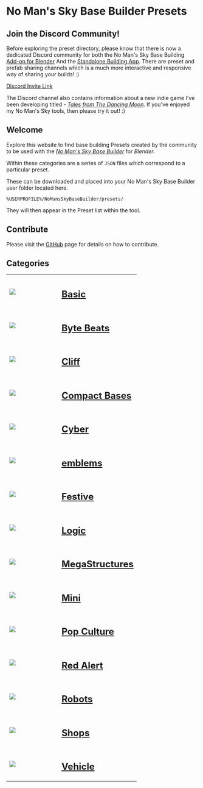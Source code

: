 # No Man's Sky Base Builder Presets  



## Join the Discord Community!

Before exploring the preset directory, please know that there is now a dedicated Discord community for both the No Man's Sky Base Building [Add-on for Blender](https://www.nexusmods.com/nomanssky/mods/984) And the [Standalone Building App](https://www.nexusmods.com/nomanssky/mods/2598). There are preset and prefab sharing channels which is a much more interactive and responsive way of sharing your builds! :)

[Discord Invite Link](https://discord.gg/Mmz3rpq4Px)

The Discord channel also contains information about a new indie game I've been developing titled - [_Tales from The Dancing Moon_](https://store.steampowered.com/app/1782420/Tales_from_The_Dancing_Moon/). If you've enjoyed my No Man's Sky tools, then please try it out! :)

## Welcome

Explore this website to find base building Presets created by the community
to be used with the _[No Man's Sky Base Builder](https://www.nexusmods.com/nomanssky/mods/984)_ for _Blender_.

Within these categories are a series of `JSON` files which correspond to a
particular preset.

These can be downloaded and placed into your No Man's Sky Base Builder user
folder located here.

```
%USERPROFILE%/NoMansSkyBaseBuilder/presets/
```

They will then appear in the Preset list within the tool.

## Contribute

Please visit the [GitHub](https://github.com/djmonkeyuk/nms-base-builder-presets) page for details on how to contribute.


## Categories  

<table cellpadding="10">
        <tbody><tr>
            <td width="40%"><a href="https://djmonkeyuk.github.io/nms-base-builder-presets/Basic"><img src="https://raw.githubusercontent.com/djmonkeyuk/nms-base-builder-presets/master\images\Basic\Voldrang_BasicMetalAndGlassFloorSphere.jpg"></a></td>
            <td valign="top" width="60%"><h2><a href="https://djmonkeyuk.github.io/nms-base-builder-presets/Basic">Basic</a></h2></td>
        </tr><tr>
            <td width="40%"><a href="https://djmonkeyuk.github.io/nms-base-builder-presets/Byte%20Beats"><img src="https://raw.githubusercontent.com/djmonkeyuk/nms-base-builder-presets/master\images\missing_thumbnail.jpg"></a></td>
            <td valign="top" width="60%"><h2><a href="https://djmonkeyuk.github.io/nms-base-builder-presets/Byte%20Beats">Byte Beats</a></h2></td>
        </tr><tr>
            <td width="40%"><a href="https://djmonkeyuk.github.io/nms-base-builder-presets/Cliff"><img src="https://raw.githubusercontent.com/djmonkeyuk/nms-base-builder-presets/master\images\Cliff\djmonkey_Building.jpg"></a></td>
            <td valign="top" width="60%"><h2><a href="https://djmonkeyuk.github.io/nms-base-builder-presets/Cliff">Cliff</a></h2></td>
        </tr><tr>
            <td width="40%"><a href="https://djmonkeyuk.github.io/nms-base-builder-presets/Compact%20Bases"><img src="https://raw.githubusercontent.com/djmonkeyuk/nms-base-builder-presets/master\images\Compact Bases\Kattiko_Bizarrotech Frogbase.jpg"></a></td>
            <td valign="top" width="60%"><h2><a href="https://djmonkeyuk.github.io/nms-base-builder-presets/Compact%20Bases">Compact Bases</a></h2></td>
        </tr><tr>
            <td width="40%"><a href="https://djmonkeyuk.github.io/nms-base-builder-presets/Cyber"><img src="https://raw.githubusercontent.com/djmonkeyuk/nms-base-builder-presets/master\images\Cyber\djmonkey_ATM.jpg"></a></td>
            <td valign="top" width="60%"><h2><a href="https://djmonkeyuk.github.io/nms-base-builder-presets/Cyber">Cyber</a></h2></td>
        </tr><tr>
            <td width="40%"><a href="https://djmonkeyuk.github.io/nms-base-builder-presets/emblems"><img src="https://raw.githubusercontent.com/djmonkeyuk/nms-base-builder-presets/master\images\emblems\Kattiko_Logo AGT.jpg"></a></td>
            <td valign="top" width="60%"><h2><a href="https://djmonkeyuk.github.io/nms-base-builder-presets/emblems">emblems</a></h2></td>
        </tr><tr>
            <td width="40%"><a href="https://djmonkeyuk.github.io/nms-base-builder-presets/Festive"><img src="https://raw.githubusercontent.com/djmonkeyuk/nms-base-builder-presets/master\images\Festive\Kattiko_Xmas tree.jpg"></a></td>
            <td valign="top" width="60%"><h2><a href="https://djmonkeyuk.github.io/nms-base-builder-presets/Festive">Festive</a></h2></td>
        </tr><tr>
            <td width="40%"><a href="https://djmonkeyuk.github.io/nms-base-builder-presets/Logic"><img src="https://raw.githubusercontent.com/djmonkeyuk/nms-base-builder-presets/master\images\Logic\Rai_MDoorProximity.jpg"></a></td>
            <td valign="top" width="60%"><h2><a href="https://djmonkeyuk.github.io/nms-base-builder-presets/Logic">Logic</a></h2></td>
        </tr><tr>
            <td width="40%"><a href="https://djmonkeyuk.github.io/nms-base-builder-presets/MegaStructures"><img src="https://raw.githubusercontent.com/djmonkeyuk/nms-base-builder-presets/master\images\MegaStructures\Voldrang_The-Golden-Throne.jpg"></a></td>
            <td valign="top" width="60%"><h2><a href="https://djmonkeyuk.github.io/nms-base-builder-presets/MegaStructures">MegaStructures</a></h2></td>
        </tr><tr>
            <td width="40%"><a href="https://djmonkeyuk.github.io/nms-base-builder-presets/Mini"><img src="https://raw.githubusercontent.com/djmonkeyuk/nms-base-builder-presets/master\images\Mini\Voldrang_GlassCoffeeDecanter.jpg"></a></td>
            <td valign="top" width="60%"><h2><a href="https://djmonkeyuk.github.io/nms-base-builder-presets/Mini">Mini</a></h2></td>
        </tr><tr>
            <td width="40%"><a href="https://djmonkeyuk.github.io/nms-base-builder-presets/Pop%20Culture"><img src="https://raw.githubusercontent.com/djmonkeyuk/nms-base-builder-presets/master\images\Pop Culture\djmonkey_IronGiant.jpg"></a></td>
            <td valign="top" width="60%"><h2><a href="https://djmonkeyuk.github.io/nms-base-builder-presets/Pop%20Culture">Pop Culture</a></h2></td>
        </tr><tr>
            <td width="40%"><a href="https://djmonkeyuk.github.io/nms-base-builder-presets/Red%20Alert"><img src="https://raw.githubusercontent.com/djmonkeyuk/nms-base-builder-presets/master\images\Red Alert\djmonkey_PowerPlant.jpg"></a></td>
            <td valign="top" width="60%"><h2><a href="https://djmonkeyuk.github.io/nms-base-builder-presets/Red%20Alert">Red Alert</a></h2></td>
        </tr><tr>
            <td width="40%"><a href="https://djmonkeyuk.github.io/nms-base-builder-presets/Robots"><img src="https://raw.githubusercontent.com/djmonkeyuk/nms-base-builder-presets/master\images\Robots\Voldrang_FutureGirlfriend.jpg"></a></td>
            <td valign="top" width="60%"><h2><a href="https://djmonkeyuk.github.io/nms-base-builder-presets/Robots">Robots</a></h2></td>
        </tr><tr>
            <td width="40%"><a href="https://djmonkeyuk.github.io/nms-base-builder-presets/Shops"><img src="https://raw.githubusercontent.com/djmonkeyuk/nms-base-builder-presets/master\images\Shops\djmonkey_FlyingTaco.jpg"></a></td>
            <td valign="top" width="60%"><h2><a href="https://djmonkeyuk.github.io/nms-base-builder-presets/Shops">Shops</a></h2></td>
        </tr><tr>
            <td width="40%"><a href="https://djmonkeyuk.github.io/nms-base-builder-presets/Vehicle"><img src="https://raw.githubusercontent.com/djmonkeyuk/nms-base-builder-presets/master\images\Vehicle\Voldrang_ZarkovsRocketShip.jpg"></a></td>
            <td valign="top" width="60%"><h2><a href="https://djmonkeyuk.github.io/nms-base-builder-presets/Vehicle">Vehicle</a></h2></td>
        </tr>
</tbody>
</table>
